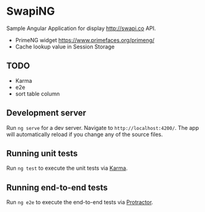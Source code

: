 # SwapiNG

Sample Angular Application for display http://swapi.co API.

- PrimeNG widget https://www.primefaces.org/primeng/
- Cache lookup value in Session Storage

## TODO

- Karma
- e2e
- sort table column

## Development server

Run `ng serve` for a dev server. Navigate to `http://localhost:4200/`. The app will automatically reload if you change any of the source files.

## Running unit tests

Run `ng test` to execute the unit tests via [Karma](https://karma-runner.github.io).

## Running end-to-end tests

Run `ng e2e` to execute the end-to-end tests via [Protractor](http://www.protractortest.org/).
